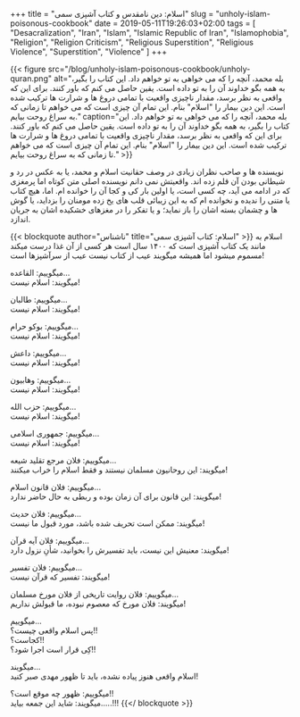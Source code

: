 +++
title = "اسلام: دین نامقدس و کتاب آشپزی سمی"
slug = "unholy-islam-poisonous-cookbook"
date = 2019-05-11T19:26:03+02:00
tags = [ "Desacralization", "Iran", "Islam", "Islamic Republic of Iran", "Islamophobia", "Religion", "Religion Criticism", "Religious Superstition", "Religious Violence", "Superstition", "Violence" ]
+++

{{< figure src="/blog/unholy-islam-poisonous-cookbook/unholy-quran.png" alt="بله محمد، آنچه را که می خواهی به تو خواهم داد. این کتاب را بگیر، به همه بگو خداوند آن را به تو داده است. یقین حاصل می کنم که باور کنند. برای این که واقعی به نظر برسد، مقدار ناچیزی واقعیت با تمامی دروغ ها و شرارت ها ترکیب شده است. این دین بیمار را \"اسلام\" بنام. این تمام آن چیزی است که می خواهم تا زمانی که به سراغ روحت بیایم." caption="بله محمد، آنچه را که می خواهی به تو خواهم داد. این کتاب را بگیر، به همه بگو خداوند آن را به تو داده است. یقین حاصل می کنم که باور کنند. برای این که واقعی به نظر برسد، مقدار ناچیزی واقعیت با تمامی دروغ ها و شرارت ها ترکیب شده است. این دین بیمار را \"اسلام\" بنام. این تمام آن چیزی است که می خواهم تا زمانی که به سراغ روحت بیایم." >}}

نویسنده ها و صاحب نظران زیادی در وصف حقانیت اسلام و محمد، یا به عکس در رد و شیطانی بودن آن قلم زده اند. واقعیتش نمی دانم نویسنده اصلی متن کوتاه اما پرمغزی که در ادامه می آید، چه کسی است، یا اولین بار کی و کجا آن را خوانده ام. اما، هیچ کتاب یا متنی را ندیده و نخوانده ام که به این زیبائی قلب های یخ زده مومنان را بزداید، یا گوش ها و چشمان بسته اشان را باز نماید؛ و یا تفکر را در مغزهای خشکیده اشان به جریان اندازد.

{{< blockquote author="ناشناس" title="اسلام: كتاب آشپزی سمی" >}}
اسلام به مانند يک كتاب آشپزی است که ۱۴۰۰ سال است هر كسی از آن غذا درست میكند مسموم ميشود اما همیشه میگویند عيب از كتاب نيست عيب از سرآشپزها است!

میگوییم: القاعده...<br />
میگویند: اسلام نیست!

میگوییم: طالبان...<br />
میگویند: اسلام نیست!

میگوییم: بوکو حرام...<br />
میگویند: اسلام نیست!

میگوییم: داعش...<br />
میگویند: اسلام نیست!

میگوییم: وهابیون...<br />
میگویند: اسلام نیست!

میگوییم: حزب الله...<br />
میگویند: اسلام نیست!

میگوییم: جمهوری اسلامی...<br />
میگویند: اسلام نيست!

میگوییم: فلان مرجع تقلید شیعه...<br />
میگویند: این روحانیون مسلمان نیستند و فقط اسلام را خراب میکنند!

میگوییم: فلان قانون اسلام...<br />
میگویند: این قانون برای آن زمان بوده و ربطی به حال حاضر ندارد!

میگوییم: فلان حدیث...<br />
میگویند: ممکن است تحریف شده باشد، مورد قبول ما نیست!

میگوییم: فلان آیه قرآن...<br />
میگویند: معنیش این نیست، باید تفسیرش را بخوانید، شأنِ نزول دارد!

ميگوييم: فلان تفسير...<br />
ميگويند: تفسیر که قرآن نیست!

میگوییم: فلان روایت تاریخی از فلان مورخ مسلمان...<br />
میگویند: فلان مورخ که معصوم نبوده، ما قبولش نداریم!

میگوییم...<br />
پس اسلام واقعی چیست؟!!<br />
کجاست؟!!<br />
کِی قرار است اجرا شود؟!!<br />

میگویند...<br />
اسلام واقعی هنوز پیاده نشده، باید تا ظهور مهدی صبر کنید!

میگوییم: ظهور چه موقع است؟!!<br />
میگویند: شاید این جمعه بیاید.....!!!
{{</ blockquote >}}

<!--more-->
